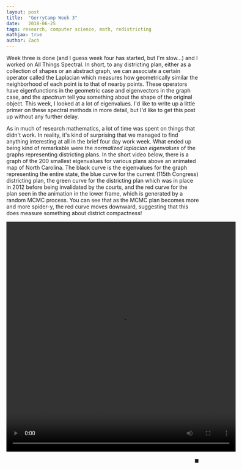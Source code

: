 ```yaml
---
layout: post
title:  "GerryCamp Week 3"
date:   2018-06-25
tags: research, computer science, math, redistricting
mathjax: true
author: Zach
---
```


Week three is done (and I guess week four has started, but I'm slow...) and I worked on All Things Spectral.  In short, to any districting plan, either as a collection of shapes or an abstract graph, we can associate a certain operator called the Laplacian which measures how geometrically similar the neighborhood of each point is to that of nearby points.  These operators have eigenfunctions in the geometric case and eigenvectors in the graph case, and the *spectrum* tell you something about the shape of the original object.  This week, I looked at a lot of eigenvalues.  I'd like to write up a little primer on these spectral methods in more detail, but I'd like to get this post up without any further delay.

As in much of research mathematics, a lot of time was spent on things that didn't work.  In reality, it's kind of surprising that we managed to find anything interesting at all in the brief four day work week.  What ended up being kind of remarkable were the *normalized laplacian eigenvalues* of the graphs representing districting plans.  In the short video below, there is a graph of the 200 smallest eigenvalues for various plans above an animated map of North Carolina.  The black curve is the eigenvalues for the graph representing the entire state, the blue curve for the current (115th Congress) districting plan, the green curve for the districting plan which was in place in 2012 before being invalidated by the courts, and the red curve for the plan seen in the animation in the lower frame, which is generated by a random MCMC process.  You can see that as the MCMC plan becomes more and more spider-y, the red curve moves downward, suggesting that this does measure something about district compactness!

<p align="center">
<video src="../../../assets/images/nc_mcmc.mp4" width="600 " height="600" controls preload></video>

	
</p>
<div style="text-align: right"> &#9724; </div>





